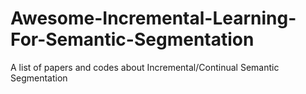 # Awesome-Incremental-Learning-For-Semantic-Segmentation
A list of papers and codes about Incremental/Continual Semantic Segmentation
